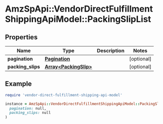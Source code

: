 # AmzSpApi::VendorDirectFulfillmentShippingApiModel::PackingSlipList

## Properties

| Name | Type | Description | Notes |
| ---- | ---- | ----------- | ----- |
| **pagination** | [**Pagination**](Pagination.md) |  | [optional] |
| **packing_slips** | [**Array&lt;PackingSlip&gt;**](PackingSlip.md) |  | [optional] |

## Example

```ruby
require 'vendor-direct-fulfillment-shipping-api-model'

instance = AmzSpApi::VendorDirectFulfillmentShippingApiModel::PackingSlipList.new(
  pagination: null,
  packing_slips: null
)
```

